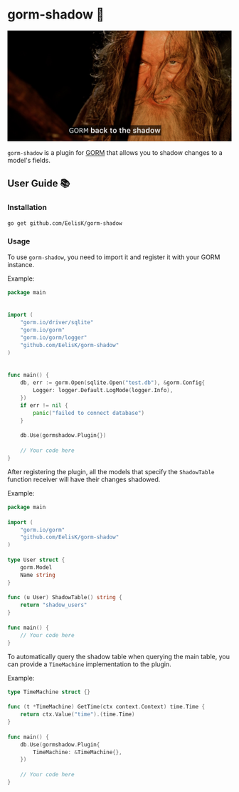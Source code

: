 # gorm-shadow 🦇

<div>
  <p align="center">
    <img src="pictures/shadows.jpeg" width="800">
  </p>
</div>

`gorm-shadow` is a plugin for [GORM](https://gorm.io) that allows you to shadow changes to a model's fields.

## User Guide 📚

### Installation

```bash
go get github.com/EelisK/gorm-shadow
```

### Usage

To use `gorm-shadow`, you need to import it and register it with your GORM instance.

Example:

```go
package main


import (
    "gorm.io/driver/sqlite"
    "gorm.io/gorm"
    "gorm.io/gorm/logger"
    "github.com/EelisK/gorm-shadow"
)


func main() {
    db, err := gorm.Open(sqlite.Open("test.db"), &gorm.Config{
        Logger: logger.Default.LogMode(logger.Info),
    })
    if err != nil {
        panic("failed to connect database")
    }

    db.Use(gormshadow.Plugin{})

    // Your code here
}
```

After registering the plugin, all the models that specify the `ShadowTable` function receiver will have their changes shadowed.

Example:

```go
package main

import (
    "gorm.io/gorm"
    "github.com/EelisK/gorm-shadow"
)

type User struct {
    gorm.Model
    Name string
}

func (u User) ShadowTable() string {
    return "shadow_users"
}

func main() {
    // Your code here
}
```

To automatically query the shadow table when querying the main table, you can provide a `TimeMachine` implementation to the plugin.

Example:

```go
type TimeMachine struct {}

func (t *TimeMachine) GetTime(ctx context.Context) time.Time {
    return ctx.Value("time").(time.Time)
}

func main() {
    db.Use(gormshadow.Plugin{
        TimeMachine: &TimeMachine{},
    })

    // Your code here
}
```
